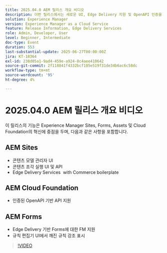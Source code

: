 ```yaml
---
title: 2025.04.0 AEM 릴리스 개요 비디오
description: 이번 릴리스에서는 새로운 UI, Edge Delivery 지원 및 OpenAPI 인증을 포함하여 AEM Sites, Forms, Assets 및 Cloud Foundation에 대한 업데이트를 제공합니다.
solution: Experience Manager
version: Experience Manager as a Cloud Service
feature: Release Information, Edge Delivery Services
role: Admin, Developer, User
level: Beginner, Intermediate
doc-type: Event
duration: 553
last-substantial-update: 2025-06-27T00:00:00Z
jira: KT-18364
exl-id: 238d05a1-9ad4-459e-a924-8c4aee410642
source-git-commit: 2f118841f4332bcf105e519f31de34b6ac6c58dc
workflow-type: tm+mt
source-wordcount: '95'
ht-degree: 4%

---
```


# 2025.04.0 AEM 릴리스 개요 비디오

이 릴리스의 기능은 Experience Manager Sites, Forms, Assets 및 Cloud Foundation의 혁신에 중점을 두며, 다음과 같은 사항을 포함합니다.

## AEM Sites

* 콘텐츠 모델 관리자 UI
* 콘텐츠 조각 실행 UI 및 API
* Edge Delivery Services &#x200B; with Commerce boilerplate

## AEM Cloud Foundation

* 인증된 OpenAPI 기반 API 지원

## AEM Forms

* Edge Delivery 기반 Forms에 대한 FM 지원
* 규칙 편집기 UI에서 깨진 규칙 강조 표시

>[!VIDEO](https://video.tv.adobe.com/v/3464009/?learn=on&enablevpops&captions=kor)
